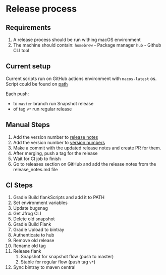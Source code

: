 # Release process

## Requirements

1. A release process should be run withing macOS environment
2. The machine should contain:
    `homebrew` - Package manager
    `hub` - Github CLI tool

## Current setup

Current scripts run on GitHub actions environment with `macos-latest` os.
Script could be found on [path](../.github/workflows/release.yml)

Each push:
- to `master` branch run Snapshot release
- of tag `v*` run regular release

## Manual Steps
1. Add the version number to [release notes](https://github.com/Flank/flank/blob/master/release_notes.md)
2. Add the version number to [version numbers](https://github.com/Flank/flank/blob/master/contributing.md#version-numbers)
3. Make a commit with the updated release notes and create PR for them.
4. After merging, push a tag for the release
5. Wait for CI job to finish
6. Go to releases section on GitHub and add the release notes from the release_notes.md file

## CI Steps
1. Gradle Build flankScripts and add it to PATH
2. Set environment variables
3. Update bugsnag
4. Get Jfrog CLI
5. Delete old snapshot
6. Gradle Build Flank
7. Gradle Upload to bintray
8. Authenticate to hub
9. Remove old release
10. Rename old tag  
11. Release flank
    1. Snapshot for snapshot flow (push to master)
    2. Stable for regular flow (push tag `v*`)
12. Sync bintray to maven central
